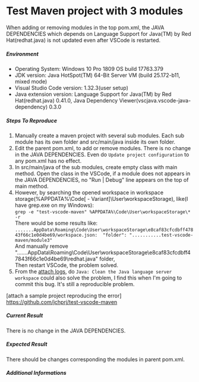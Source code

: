 # Test Maven project with 3 modules

When adding or removing modules in the top pom.xml, the JAVA DEPENDENCIES which depends on Language Support for Java(TM) by Red Hat(redhat.java) is not updated even after VSCode is restarted.


##### Environment
- Operating System: Windows 10 Pro 1809 OS build 17763.379
- JDK version: Java HotSpot(TM) 64-Bit Server VM (build 25.172-b11, mixed mode)
- Visual Studio Code version: 1.32.3(user setup)
- Java extension version: Language Support for Java(TM) by Red Hat(redhat.java) 0.41.0, Java Dependency Viewer(vscjava.vscode-java-dependency) 0.3.0

##### Steps To Reproduce
1. Manually create a maven project with several sub modules. Each sub module has its own folder and src/main/java inside its own folder.
2. Edit the parent pom.xml, to add or remove modules. There is no change in the JAVA DEPENDENCIES. Even do `Update project configuration` to any pom.xml has no effect.
3. In src/main/java of the sub modules, create empty class with main method. Open the class in the VSCode, if a module does not appears in the JAVA DEPENDENCIES, no "Run | Debug" line appears on the top of main method.
4. However, by searching the opened workspace in workspace storage(%APPDATA%\Code[ - Variant]\User\workspaceStorage\), like(I have grep.exe on my Windows):  
    `grep -e "test-vscode-maven" %APPDATA%\Code\User\workspaceStorage\* -r`  
   There would be some results like:  
   `.......AppData\Roaming\Code\User\workspaceStorage\e8caf83cfcdbff47843f66c1e0d4be69/workspace.json:  "folder": "...........test-vscode-maven/module3"`  
   And manually remove ".......AppData\Roaming\Code\User\workspaceStorage\e8caf83cfcdbff47843f66c1e0d4be69\redhat.java" folder,   
   Then restart VSCode, the problem solved.
5. From the [attach logs](https://github.com/redhat-developer/vscode-java/wiki/Troubleshooting#enable-logging), do `Java: Clean the Java language server workspace` could also solve the problem, I find this when I'm going to commit this bug. It's still a reproducible problem.

[attach a sample project reproducing the error]  
https://github.com/jchprj/test-vscode-maven


##### Current Result
There is no change in the JAVA DEPENDENCIES. 
##### Expected Result
There should be changes corresponding the modules in parent pom.xml.
##### Additional Informations
